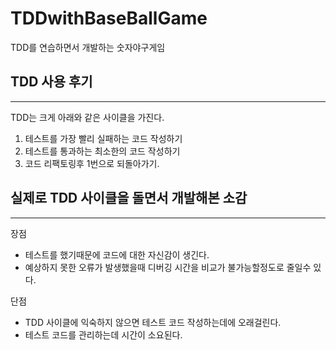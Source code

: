 # TDDwithBaseBallGame
TDD를 연습하면서 개발하는 숫자야구게임


## TDD 사용 후기
----
TDD는 크게 아래와 같은 사이클을 가진다.

1. 테스트를 가장 빨리 실패하는 코드 작성하기
2. 테스트를 통과하는 최소한의 코드 작성하기
3. 코드 리팩토링후 1번으로 되돌아가기.



## 실제로 TDD 사이클을 돌면서 개발해본 소감
----

장점

- 테스트를 했기때문에 코드에 대한 자신감이 생긴다.
- 예상하지 못한 오류가 발생했을때 디버깅 시간을 비교가 불가능할정도로 줄일수 있다.


단점

- TDD 사이클에 익숙하지 않으면 테스트 코드 작성하는데에 오래걸린다.
- 테스트 코드를 관리하는데 시간이 소요된다.
